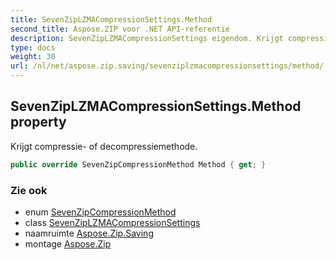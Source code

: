 ```yaml
---
title: SevenZipLZMACompressionSettings.Method
second_title: Aspose.ZIP voor .NET API-referentie
description: SevenZipLZMACompressionSettings eigendom. Krijgt compressie of decompressiemethode.
type: docs
weight: 30
url: /nl/net/aspose.zip.saving/sevenziplzmacompressionsettings/method/
---
```

## SevenZipLZMACompressionSettings.Method property

Krijgt compressie- of decompressiemethode.

```csharp
public override SevenZipCompressionMethod Method { get; }
```

### Zie ook

* enum [SevenZipCompressionMethod](../../sevenzipcompressionmethod/)
* class [SevenZipLZMACompressionSettings](../)
* naamruimte [Aspose.Zip.Saving](../../sevenziplzmacompressionsettings/)
* montage [Aspose.Zip](../../../)


